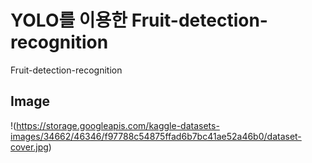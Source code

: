 YOLO를 이용한 Fruit-detection-recognition 
==========
Fruit-detection-recognition 

Image
 -------------
!(https://storage.googleapis.com/kaggle-datasets-images/34662/46346/f97788c54875ffad6b7bc41ae52a46b0/dataset-cover.jpg)
